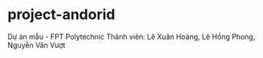 # project-andorid
Dự án mẫu - FPT Polytechnic
Thành viên: Lê Xuân Hoàng, Lê Hồng Phong, Nguyễn Văn Vượt
